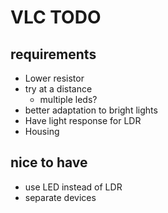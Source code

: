 # VLC TODO

## requirements
- Lower resistor
- try at a distance
    + multiple leds?
- better adaptation to bright lights
- Have light response for LDR
- Housing

## nice to have

- use LED instead of LDR
- separate devices